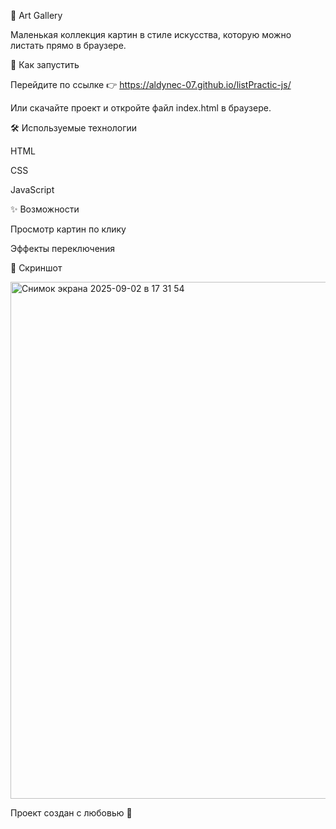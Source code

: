 🎨 Art Gallery

Маленькая коллекция картин в стиле искусства, которую можно листать прямо в браузере.

🚀 Как запустить

Перейдите по ссылке 👉 https://aldynec-07.github.io/listPractic-js/

Или скачайте проект и откройте файл index.html в браузере.

🛠 Используемые технологии

HTML

CSS

JavaScript

✨ Возможности

Просмотр картин по клику

Эффекты переключения

📸 Скриншот

<img width="1438" height="827" alt="Снимок экрана 2025-09-02 в 17 31 54" src="https://github.com/user-attachments/assets/f7753eee-5bab-4a1a-9c7e-2629e4a38ec3" />



Проект создан с любовью 💙

